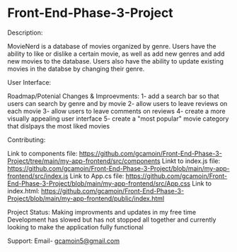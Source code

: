 # Front-End-Phase-3-Project

Description:

MovieNerd is a database of movies organized by genre. Users have the ability
to like or dislike a certain movie, as well as add new genres and add new 
movies to the database. Users also have the ability to update existing movies in the 
databse by changing their genre.


User Interface:










Roadmap/Potenial Changes & Improevments:
1- add a search bar so that users can search by genre and by movie
2- allow users to leave reviews on each movie
3- allow users to leave comments on reviews
4- create a more visually appealing user interface
5- create a "most popular" movie category that dislpays the most liked movies


Contributing:

Link to components file: https://github.com/gcamoin/Front-End-Phase-3-Project/tree/main/my-app-frontend/src/components
Linkt to index.js file: https://github.com/gcamoin/Front-End-Phase-3-Project/blob/main/my-app-frontend/src/index.js
Link to App.cs file: https://github.com/gcamoin/Front-End-Phase-3-Project/blob/main/my-app-frontend/src/App.css
Link to index.html: https://github.com/gcamoin/Front-End-Phase-3-Project/blob/main/my-app-frontend/public/index.html



Project Status: Making improvments and updates in my free time Development has slowed but has not stopped all together and currently looking to make the application fully functional

Support: Email- gcamoin5@gmail.com